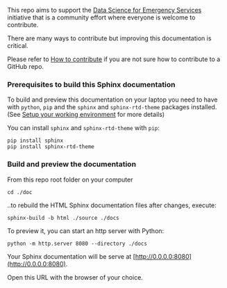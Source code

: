 This repo aims to support the [Data Science for Emergency Services](https://ds4es.org/docs/) initiative that is a community effort where everyone is welcome to contribute.

There are many ways to contribute but improving this documentation is critical.

Please refer to [How to contribute](https://ds4es.org/docs/contributing.html) if you are not sure how to contribute to a GitHub repo.

### Prerequisites to build this Sphinx documentation

To build and preview this documentation on your laptop you need to have with `python`, `pip` and the `sphinx` and `sphinx-rtd-theme` packages installed. (See [Setup your working environment](https://ds4es.org/docs/working_environment.html) for more details)

You can install `sphinx` and `sphinx-rtd-theme` with `pip`:
```
pip install sphinx
pip install sphinx-rtd-theme
```

### Build and preview the documentation

From this repo root folder on your computer
```
cd ./doc
```

..to rebuild the HTML Sphinx documentation files after changes, execute: 
```
sphinx-build -b html ./source ./docs
```

To preview it, you can start an http server with Python:
```
python -m http.server 8080 --directory ./docs
```

Your Sphinx documentation will be serve at [http://0.0.0.0:8080](http://0.0.0.0:8080).

Open this URL with the browser of your choice.
